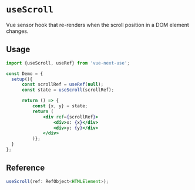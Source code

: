 # `useScroll`

Vue sensor hook that re-renders when the scroll position in a DOM element changes.

## Usage

```jsx
import {useScroll, useRef} from 'vue-next-use';

const Demo = {
  setup(){
      const scrollRef = useRef(null);
      const state = useScroll(scrollRef);

      return () => {
          const {x, y} = state;
          return (
              <div ref={scrollRef}>
                  <div>x: {x}</div>
                  <div>y: {y}</div>
              </div>
          )};
  }
};
```

## Reference

```ts
useScroll(ref: RefObject<HTMLElement>);
```
